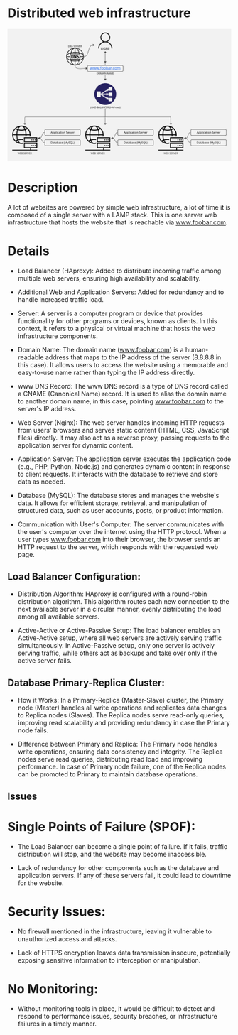# Distributed web infrastructure

![Image of a simple web stack](https://github.com/doncarbon/alx-system_engineering-devops/blob/0b9f2c820b6cb798946db562d17c5027da3ec589/0x09-web_infrastructure_design/1-distributed_web_infrastructure.jpg)


# Description

A lot of websites are powered by simple web infrastructure, a lot of time it is composed of a single server with a LAMP stack. This is one server web infrastructure that hosts the website that is reachable via www.foobar.com.

# Details

+ Load Balancer (HAproxy): Added to distribute incoming traffic among multiple web servers, ensuring high availability and scalability.

+ Additional Web and Application Servers: Added for redundancy and to handle increased traffic load.

+ Server: A server is a computer program or device that provides functionality for other programs or devices, known as clients. In this context, it refers to a physical or virtual machine that hosts the web infrastructure components.

+ Domain Name: The domain name (www.foobar.com) is a human-readable address that maps to the IP address of the server (8.8.8.8 in this case). It allows users to access the website using a memorable and easy-to-use name rather than typing the IP address directly.

+ www DNS Record: The www DNS record is a type of DNS record called a CNAME (Canonical Name) record. It is used to alias the domain name to another domain name, in this case, pointing www.foobar.com to the server's IP address.

+ Web Server (Nginx): The web server handles incoming HTTP requests from users' browsers and serves static content (HTML, CSS, JavaScript files) directly. It may also act as a reverse proxy, passing requests to the application server for dynamic content.

+ Application Server: The application server executes the application code (e.g., PHP, Python, Node.js) and generates dynamic content in response to client requests. It interacts with the database to retrieve and store data as needed.

+ Database (MySQL): The database stores and manages the website's data. It allows for efficient storage, retrieval, and manipulation of structured data, such as user accounts, posts, or product information.

+ Communication with User's Computer: The server communicates with the user's computer over the internet using the HTTP protocol. When a user types www.foobar.com into their browser, the browser sends an HTTP request to the server, which responds with the requested web page.

## Load Balancer Configuration:

+ Distribution Algorithm: HAproxy is configured with a round-robin distribution algorithm. This algorithm routes each new connection to the next available server in a circular manner, evenly distributing the load among all available servers.

+ Active-Active or Active-Passive Setup: The load balancer enables an Active-Active setup, where all web servers are actively serving traffic simultaneously. In Active-Passive setup, only one server is actively serving traffic, while others act as backups and take over only if the active server fails.

## Database Primary-Replica Cluster:

+ How it Works: In a Primary-Replica (Master-Slave) cluster, the Primary node (Master) handles all write operations and replicates data changes to Replica nodes (Slaves). The Replica nodes serve read-only queries, improving read scalability and providing redundancy in case the Primary node fails.

+ Difference between Primary and Replica: The Primary node handles write operations, ensuring data consistency and integrity. The Replica nodes serve read queries, distributing read load and improving performance. In case of Primary node failure, one of the Replica nodes can be promoted to Primary to maintain database operations.



## Issues

# Single Points of Failure (SPOF):

+ The Load Balancer can become a single point of failure. If it fails, traffic distribution will stop, and the website may become inaccessible.

+ Lack of redundancy for other components such as the database and application servers. If any of these servers fail, it could lead to downtime for the website.

# Security Issues:

+ No firewall mentioned in the infrastructure, leaving it vulnerable to unauthorized access and attacks.

+ Lack of HTTPS encryption leaves data transmission insecure, potentially exposing sensitive information to interception or manipulation.

# No Monitoring:

+ Without monitoring tools in place, it would be difficult to detect and respond to performance issues, security breaches, or infrastructure failures in a timely manner.
